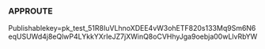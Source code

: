 ### APPROUTE
Publishablekey=pk_test_51R8IuVLhnoXDEE4vW3ohETF820s133Mq9Sm6N6eqUSUWd4j8eQlwP4LYkkYXrIeJZ7jXWinQ8oCVHhyJga9oebja00wLlvRbYW
